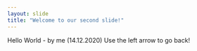 ```yaml
---
layout: slide
title: "Welcome to our second slide!"
---
```

Hello World - by me (14.12.2020)
Use the left arrow to go back!